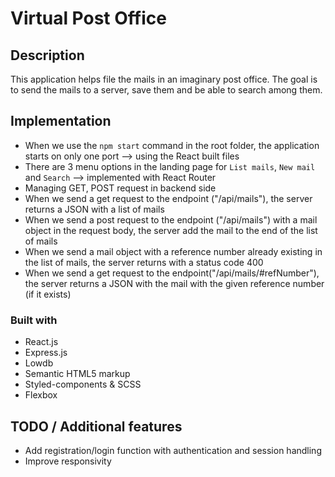 # Virtual Post Office

## Description

This application helps file the mails in an imaginary post office.
The goal is to send the mails to a server, save them and be able to search among them.

## Implementation

- When we use the `npm start` command in the root folder, the application starts on only one port --> using the React built files
- There are 3 menu options in the landing page for `List mails`, `New mail` and `Search` --> implemented with React Router
- Managing GET, POST request in backend side
- When we send a get request to the endpoint ("/api/mails"), the server returns a JSON with a list of mails
- When we send a post request to the endpoint ("/api/mails") with a mail object in the request body, the server add the mail to the end of the list of mails
- When we send a mail object with a reference number already existing in the list of mails, the server returns with a status code 400
- When we send a get request to the endpoint("/api/mails/#refNumber"), the server returns a JSON with the mail with the given reference number (if it exists)

### Built with

- React.js
- Express.js
- Lowdb
- Semantic HTML5 markup
- Styled-components & SCSS
- Flexbox

## TODO / Additional features

- Add registration/login function with authentication and session handling
- Improve responsivity